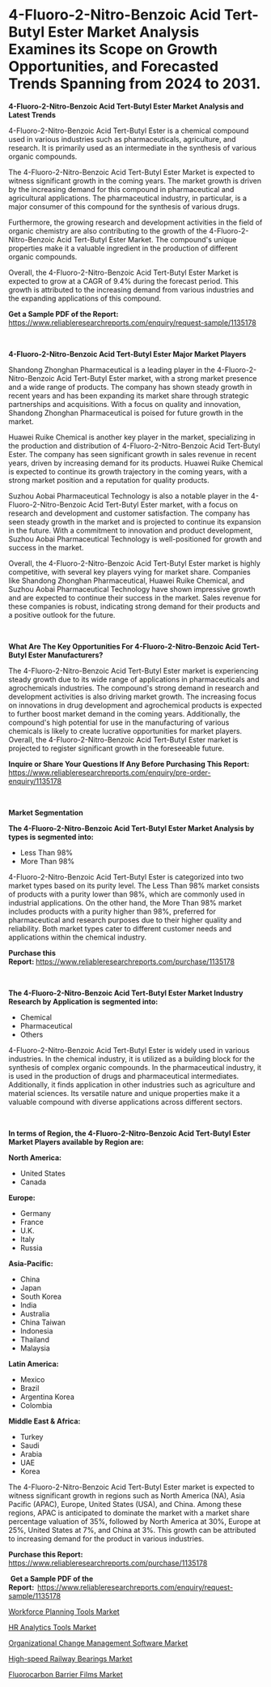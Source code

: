 <p><h1>4-Fluoro-2-Nitro-Benzoic Acid Tert-Butyl Ester Market Analysis Examines its Scope on Growth Opportunities, and Forecasted Trends Spanning from 2024 to 2031.</h1></p><p><strong>4-Fluoro-2-Nitro-Benzoic Acid Tert-Butyl Ester Market Analysis and Latest Trends</strong></p>
<p><p>4-Fluoro-2-Nitro-Benzoic Acid Tert-Butyl Ester is a chemical compound used in various industries such as pharmaceuticals, agriculture, and research. It is primarily used as an intermediate in the synthesis of various organic compounds.</p><p>The 4-Fluoro-2-Nitro-Benzoic Acid Tert-Butyl Ester Market is expected to witness significant growth in the coming years. The market growth is driven by the increasing demand for this compound in pharmaceutical and agricultural applications. The pharmaceutical industry, in particular, is a major consumer of this compound for the synthesis of various drugs.</p><p>Furthermore, the growing research and development activities in the field of organic chemistry are also contributing to the growth of the 4-Fluoro-2-Nitro-Benzoic Acid Tert-Butyl Ester Market. The compound's unique properties make it a valuable ingredient in the production of different organic compounds.</p><p>Overall, the 4-Fluoro-2-Nitro-Benzoic Acid Tert-Butyl Ester Market is expected to grow at a CAGR of 9.4% during the forecast period. This growth is attributed to the increasing demand from various industries and the expanding applications of this compound.</p></p>
<p><strong>Get a Sample PDF of the Report:&nbsp;</strong> <a href="https://www.reliableresearchreports.com/enquiry/request-sample/1135178">https://www.reliableresearchreports.com/enquiry/request-sample/1135178</a></p>
<p>&nbsp;</p>
<p><strong>4-Fluoro-2-Nitro-Benzoic Acid Tert-Butyl Ester Major Market Players</strong></p>
<p><p>Shandong Zhonghan Pharmaceutical is a leading player in the 4-Fluoro-2-Nitro-Benzoic Acid Tert-Butyl Ester market, with a strong market presence and a wide range of products. The company has shown steady growth in recent years and has been expanding its market share through strategic partnerships and acquisitions. With a focus on quality and innovation, Shandong Zhonghan Pharmaceutical is poised for future growth in the market.</p><p>Huawei Ruike Chemical is another key player in the market, specializing in the production and distribution of 4-Fluoro-2-Nitro-Benzoic Acid Tert-Butyl Ester. The company has seen significant growth in sales revenue in recent years, driven by increasing demand for its products. Huawei Ruike Chemical is expected to continue its growth trajectory in the coming years, with a strong market position and a reputation for quality products.</p><p>Suzhou Aobai Pharmaceutical Technology is also a notable player in the 4-Fluoro-2-Nitro-Benzoic Acid Tert-Butyl Ester market, with a focus on research and development and customer satisfaction. The company has seen steady growth in the market and is projected to continue its expansion in the future. With a commitment to innovation and product development, Suzhou Aobai Pharmaceutical Technology is well-positioned for growth and success in the market.</p><p>Overall, the 4-Fluoro-2-Nitro-Benzoic Acid Tert-Butyl Ester market is highly competitive, with several key players vying for market share. Companies like Shandong Zhonghan Pharmaceutical, Huawei Ruike Chemical, and Suzhou Aobai Pharmaceutical Technology have shown impressive growth and are expected to continue their success in the market. Sales revenue for these companies is robust, indicating strong demand for their products and a positive outlook for the future.</p></p>
<p>&nbsp;</p>
<p><strong>What Are The Key Opportunities For 4-Fluoro-2-Nitro-Benzoic Acid Tert-Butyl Ester Manufacturers?</strong></p>
<p><p>The 4-Fluoro-2-Nitro-Benzoic Acid Tert-Butyl Ester market is experiencing steady growth due to its wide range of applications in pharmaceuticals and agrochemicals industries. The compound's strong demand in research and development activities is also driving market growth. The increasing focus on innovations in drug development and agrochemical products is expected to further boost market demand in the coming years. Additionally, the compound's high potential for use in the manufacturing of various chemicals is likely to create lucrative opportunities for market players. Overall, the 4-Fluoro-2-Nitro-Benzoic Acid Tert-Butyl Ester market is projected to register significant growth in the foreseeable future.</p></p>
<p><strong>Inquire or Share Your Questions If Any Before Purchasing This Report:</strong> <a href="https://www.reliableresearchreports.com/enquiry/pre-order-enquiry/1135178">https://www.reliableresearchreports.com/enquiry/pre-order-enquiry/1135178</a></p>
<p>&nbsp;</p>
<p><strong>Market Segmentation</strong></p>
<p><strong>The 4-Fluoro-2-Nitro-Benzoic Acid Tert-Butyl Ester Market Analysis by types is segmented into:</strong></p>
<p><ul><li>Less Than 98%</li><li>More Than 98%</li></ul></p>
<p><p>4-Fluoro-2-Nitro-Benzoic Acid Tert-Butyl Ester is categorized into two market types based on its purity level. The Less Than 98% market consists of products with a purity lower than 98%, which are commonly used in industrial applications. On the other hand, the More Than 98% market includes products with a purity higher than 98%, preferred for pharmaceutical and research purposes due to their higher quality and reliability. Both market types cater to different customer needs and applications within the chemical industry.</p></p>
<p><strong>Purchase this Report:&nbsp;</strong><a href="https://www.reliableresearchreports.com/purchase/1135178">https://www.reliableresearchreports.com/purchase/1135178</a></p>
<p>&nbsp;</p>
<p><strong>The 4-Fluoro-2-Nitro-Benzoic Acid Tert-Butyl Ester Market Industry Research by Application is segmented into:</strong></p>
<p><ul><li>Chemical</li><li>Pharmaceutical</li><li>Others</li></ul></p>
<p><p>4-Fluoro-2-Nitro-Benzoic Acid Tert-Butyl Ester is widely used in various industries. In the chemical industry, it is utilized as a building block for the synthesis of complex organic compounds. In the pharmaceutical industry, it is used in the production of drugs and pharmaceutical intermediates. Additionally, it finds application in other industries such as agriculture and material sciences. Its versatile nature and unique properties make it a valuable compound with diverse applications across different sectors.</p></p>
<p>&nbsp;</p>
<p><strong>In terms of Region, the 4-Fluoro-2-Nitro-Benzoic Acid Tert-Butyl Ester Market Players available by Region are:</strong></p>
<p>
    <p> <strong> North America: </strong>
        <ul>
            <li>United States</li>
            <li>Canada</li>
        </ul>
        </p> 
    <p> <strong> Europe: </strong>
        <ul>
            <li>Germany</li>
            <li>France</li>
            <li>U.K.</li>
            <li>Italy</li>
            <li>Russia</li>
        </ul>
        </p> 
    <p> <strong> Asia-Pacific: </strong>
        <ul>
            <li>China</li>
            <li>Japan</li>
            <li>South Korea</li>
            <li>India</li>
            <li>Australia</li>
            <li>China Taiwan</li>
            <li>Indonesia</li>
            <li>Thailand</li>
            <li>Malaysia</li>
        </ul>
        </p> 
    <p> <strong> Latin America: </strong>
        <ul>
            <li>Mexico</li>
            <li>Brazil</li>
            <li>Argentina Korea</li>
            <li>Colombia</li>
        </ul>
        </p> 
    <p> <strong> Middle East & Africa: </strong>
        <ul>
            <li>Turkey</li>
            <li>Saudi</li>
            <li>Arabia</li>
            <li>UAE</li>
            <li>Korea</li>
        </ul>
    </p>
    </p>
<p><p>The 4-Fluoro-2-Nitro-Benzoic Acid Tert-Butyl Ester market is expected to witness significant growth in regions such as North America (NA), Asia Pacific (APAC), Europe, United States (USA), and China. Among these regions, APAC is anticipated to dominate the market with a market share percentage valuation of 35%, followed by North America at 30%, Europe at 25%, United States at 7%, and China at 3%. This growth can be attributed to increasing demand for the product in various industries.</p></p>
<p><strong>Purchase this Report: </strong><a href="https://www.reliableresearchreports.com/purchase/1135178">https://www.reliableresearchreports.com/purchase/1135178</a></p>
<p>&nbsp;<strong>Get a Sample PDF of the Report:&nbsp;&nbsp;</strong><a href="https://www.reliableresearchreports.com/enquiry/request-sample/1135178">https://www.reliableresearchreports.com/enquiry/request-sample/1135178</a></p>
<p><strong></strong></p>
<p><p><a href="https://medium.com/@soledadroob625/workforce-planning-tools-market-trends-forecast-and-competitive-analysis-to-2031-a41becb46493">Workforce Planning Tools Market</a></p><p><a href="https://medium.com/@soledadroob625/hr-analytics-tools-market-analysis-and-sze-forecasted-for-period-from-2024-to-2031-6d619cba612f">HR Analytics Tools Market</a></p><p><a href="https://medium.com/@soledadroob625/analyzing-organizational-change-management-software-market-global-industry-perspective-and-3f490580e279">Organizational Change Management Software Market</a></p><p><a href="https://github.com/kosella/Market-Research-Report-List-2/blob/main/high-speed-railway-bearings-market.md">High-speed Railway Bearings Market</a></p><p><a href="https://github.com/nathandecarvalho/Market-Research-Report-List-2/blob/main/fluorocarbon-barrier-films-market.md">Fluorocarbon Barrier Films Market</a></p></p>